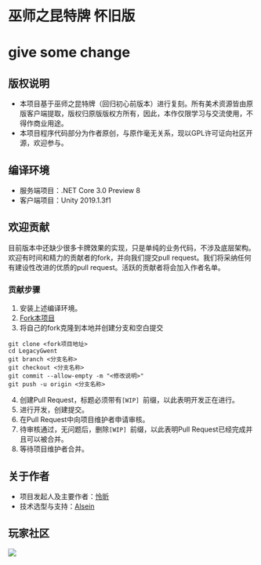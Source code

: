 # 巫师之昆特牌 怀旧版
# give some change
## 版权说明

+ 本项目基于巫师之昆特牌（回归初心前版本）进行复刻。所有美术资源皆由原版客户端提取，版权归原版版权方所有，因此，本作仅限学习与交流使用，不得作商业用途。
+ 本项目程序代码部分为作者原创，与原作毫无关系，现以GPL许可证向社区开源，欢迎参与。

## 编译环境

+ 服务端项目：.NET Core 3.0 Preview 8
+ 客户端项目：Unity 2019.1.3f1

## 欢迎贡献

目前版本中还缺少很多卡牌效果的实现，只是单纯的业务代码，不涉及底层架构。欢迎有时间和精力的贡献者的fork，并向我们提交pull request。我们将采纳任何有建设性改进的优质的pull request。活跃的贡献者将会加入作者名单。

### 贡献步骤

1. 安装上述编译环境。
2. <a href="https://github.com/LegacyGwent/LegacyGwent/fork">Fork本项目</a>
3. 将自己的fork克隆到本地并创建分支和空白提交
```
git clone <fork项目地址>
cd LegacyGwent
git branch <分支名称>
git checkout <分支名称>
git commit --allow-empty -m "<修改说明>"
git push -u origin <分支名称>
```
4. 创建Pull Request，标题必须带有`[WIP] `前缀，以此表明开发正在进行。
5. 进行开发，创建提交。
6. 在Pull Request中向项目维护者申请审核。
7. 待审核通过，无问题后，删除`[WIP] `前缀，以此表明Pull Request已经完成并且可以被合并。
8. 等待项目维护者合并。

## 关于作者

+ 项目发起人及主要作者：<a href="https://github.com/DeusSeuca">怜昕</a>
+ 技术选型与支持：<a href="https://github.com/AlseinX">Alsein</a>

## 玩家社区

<img src="https://github.com/DeusSeuca/Cynthia.Card/raw/master/assets/group.png" />

